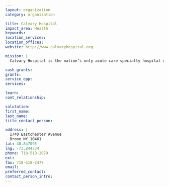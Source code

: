 ```yaml
---
layout: organization
category: organization

title: Calvary Hospital
impact_area: Health
keywords: 
location_services: 
location_offices: 
website: http://www.calvaryhospital.org

mission: |
  Calvary Hospital is the nation’s only acute care specialty hospital devoted to the palliative care of adult patients with advanced cancer.

cash_grants: 
grants: 
service_opp: 
services: 

learn: 
cont_relationship: 

salutation: 
first_name: 
last_name: 
title_contact_person: 

address: |
  1740 Eastchester Avenue  
  Bronx NY 10461
lat: 40.847095
lng: -73.844734
phone: 718-518-2079
ext: 
fax: 718-518-2477
email: 
preferred_contact: 
contact_person_intro: 
---
```

